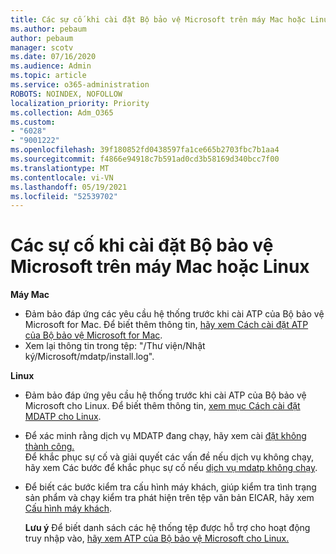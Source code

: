 ```yaml
---
title: Các sự cố khi cài đặt Bộ bảo vệ Microsoft trên máy Mac hoặc Linux
ms.author: pebaum
author: pebaum
manager: scotv
ms.date: 07/16/2020
ms.audience: Admin
ms.topic: article
ms.service: o365-administration
ROBOTS: NOINDEX, NOFOLLOW
localization_priority: Priority
ms.collection: Adm_O365
ms.custom:
- "6028"
- "9001222"
ms.openlocfilehash: 39f180852fd0438597fa1ce665b2703fbc7b1aa4
ms.sourcegitcommit: f4866e94918c7b591ad0cd3b58169d340bcc7f00
ms.translationtype: MT
ms.contentlocale: vi-VN
ms.lasthandoff: 05/19/2021
ms.locfileid: "52539702"
---
```

# <a name="issues-installing-microsoft-defender-on-mac-or-linux"></a>Các sự cố khi cài đặt Bộ bảo vệ Microsoft trên máy Mac hoặc Linux

**Máy Mac**

- Đảm bảo đáp ứng các yêu cầu hệ thống trước khi cài ATP của Bộ bảo vệ Microsoft for Mac. Để biết thêm thông tin, [hãy xem Cách cài đặt ATP của Bộ bảo vệ Microsoft for Mac](/windows/security/threat-protection/microsoft-defender-atp/microsoft-defender-atp-mac#how-to-install-microsoft-defender-atp-for-mac).  
- Xem lại thông tin trong tệp: "/Thư viện/Nhật ký/Microsoft/mdatp/install.log".

**Linux**

- Đảm bảo đáp ứng yêu cầu hệ thống trước khi cài ATP của Bộ bảo vệ Microsoft cho Linux. Để biết thêm thông tin, [xem mục Cách cài đặt MDATP cho Linux](/windows/security/threat-protection/microsoft-defender-atp/microsoft-defender-atp-linux#system-requirements). 
- Để xác minh rằng dịch vụ MDATP đang chạy, hãy xem cài [đặt không thành công.](/windows/security/threat-protection/microsoft-defender-atp/linux-support-install#installation-failed)  
    Để khắc phục sự cố và giải quyết các vấn đề nếu dịch vụ không chạy, hãy xem Các bước để khắc phục sự cố nếu [dịch vụ mdatp không chạy](/windows/security/threat-protection/microsoft-defender-atp/linux-support-install#steps-to-troubleshoot-if-mdatp-service-isnt-running).
- Để biết các bước kiểm tra cấu hình máy khách, giúp kiểm tra tình trạng sản phẩm và chạy kiểm tra phát hiện trên tệp văn bản EICAR, hãy xem [Cấu hình máy khách](/windows/security/threat-protection/microsoft-defender-atp/linux-install-manually#client-configuration).  

    **Lưu ý** Để biết danh sách các hệ thống tệp được hỗ trợ cho hoạt động truy nhập vào, [hãy xem ATP của Bộ bảo vệ Microsoft cho Linux.](/windows/security/threat-protection/microsoft-defender-atp/microsoft-defender-atp-linux#system-requirements)